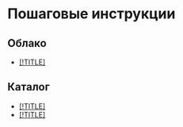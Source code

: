 # Пошаговые инструкции

## Облако

- [[!TITLE]](cloud/set-access-bindings.md)


## Каталог

- [[!TITLE]](folder/create.md)
- [[!TITLE]](folder/set-access-bindings.md)
